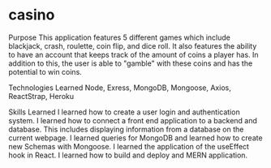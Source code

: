 # casino
Purpose 
This application features 5 different games which include blackjack, crash, roulette, coin flip, and dice roll. It also features the ability to have an account
that keeps track of the amount of coins a player has. In addition to this, the user is able to "gamble" with these coins and has the potential to win coins.

Technologies Learned
Node, Exress, MongoDB, Mongoose, Axios, ReactStrap, Heroku

Skills Learned
I learned how to create a user login and authentication system.
I learned how to connect a front end application to a backend and database.
This includes displaying information from a database on the current webpage.
I learned queries for MongoDB and learned how to create new Schemas with Mongoose.
I learned the application of the useEffect hook in React.
I learned how to build and deploy and MERN application.

